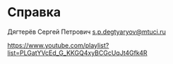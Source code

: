 Справка
========================

Дягтерёв Сергей Петрович
s.p.degtyaryov@mtuci.ru

https://www.youtube.com/playlist?list=PLGatYVcEd_G_KKGQ4xyBCGcUqJt4Gfk4R